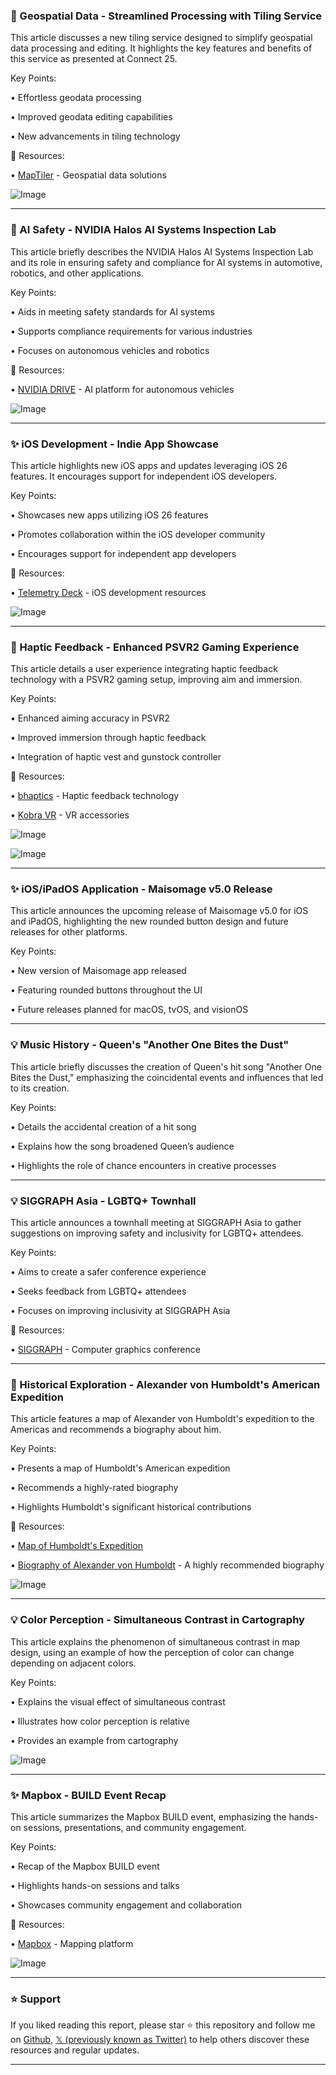 ### 🚀 Geospatial Data - Streamlined Processing with Tiling Service

This article discusses a new tiling service designed to simplify geospatial data processing and editing.  It highlights the key features and benefits of this service as presented at Connect 25.

Key Points:

• Effortless geodata processing


• Improved geodata editing capabilities


• New advancements in tiling technology


🔗 Resources:

• [MapTiler](https://x.com/MapTiler) - Geospatial data solutions


![Image](https://pbs.twimg.com/media/G05xOESWYAMmCnZ?format=jpg&name=small)


---

### 🤖 AI Safety - NVIDIA Halos AI Systems Inspection Lab

This article briefly describes the NVIDIA Halos AI Systems Inspection Lab and its role in ensuring safety and compliance for AI systems in automotive, robotics, and other applications.

Key Points:

• Aids in meeting safety standards for AI systems


• Supports compliance requirements for various industries


• Focuses on autonomous vehicles and robotics


🔗 Resources:

• [NVIDIA DRIVE](https://x.com/NVIDIADRIVE) - AI platform for autonomous vehicles


![Image](https://pbs.twimg.com/media/G05xK5xW8AArWLi?format=jpg&name=small)


---

### ✨ iOS Development - Indie App Showcase

This article highlights new iOS apps and updates leveraging iOS 26 features. It encourages support for independent iOS developers.

Key Points:

• Showcases new apps utilizing iOS 26 features


• Promotes collaboration within the iOS developer community


• Encourages support for independent app developers


🔗 Resources:

• [Telemetry Deck](https://x.com/Telemetry_Deck) -  iOS development resources


![Image](https://pbs.twimg.com/media/G05wHZcXIAAl0dE?format=jpg&name=small)


---

### 🤖 Haptic Feedback - Enhanced PSVR2 Gaming Experience

This article details a user experience integrating haptic feedback technology with a PSVR2 gaming setup, improving aim and immersion.


Key Points:

• Enhanced aiming accuracy in PSVR2


• Improved immersion through haptic feedback


• Integration of haptic vest and gunstock controller


🔗 Resources:

• [bhaptics](https://x.com/bhaptics) - Haptic feedback technology


• [Kobra VR](https://x.com/Kobra_VR) - VR accessories


![Image](https://pbs.twimg.com/amplify_video_thumb/1966932417995796480/img/jYIYRxPZJXB0nTiD.jpg)

![Image](https://pbs.twimg.com/amplify_video_thumb/1966932417991544832/img/rjcpk9Ucazj_z2b5.jpg)


---

### ✨ iOS/iPadOS Application - Maisomage v5.0 Release

This article announces the upcoming release of Maisomage v5.0 for iOS and iPadOS, highlighting the new rounded button design and future releases for other platforms.


Key Points:

• New version of Maisomage app released


• Featuring rounded buttons throughout the UI


• Future releases planned for macOS, tvOS, and visionOS


---

### 💡 Music History - Queen's "Another One Bites the Dust"

This article briefly discusses the creation of Queen's hit song "Another One Bites the Dust," emphasizing the coincidental events and influences that led to its creation.


Key Points:

• Details the accidental creation of a hit song


• Explains how the song broadened Queen’s audience


• Highlights the role of chance encounters in creative processes



---

### 💡 SIGGRAPH Asia - LGBTQ+ Townhall

This article announces a townhall meeting at SIGGRAPH Asia to gather suggestions on improving safety and inclusivity for LGBTQ+ attendees.


Key Points:

• Aims to create a safer conference experience


• Seeks feedback from LGBTQ+ attendees


• Focuses on improving inclusivity at SIGGRAPH Asia


🔗 Resources:

• [SIGGRAPH](https://x.com/siggraph) - Computer graphics conference


---

### 🤖 Historical Exploration - Alexander von Humboldt's American Expedition

This article features a map of Alexander von Humboldt's expedition to the Americas and recommends a biography about him.


Key Points:

• Presents a map of Humboldt's American expedition


• Recommends a highly-rated biography


• Highlights Humboldt's significant historical contributions


🔗 Resources:

• [Map of Humboldt's Expedition](commons.wikimedia.org/wiki/File%3AMa…)


• [Biography of Alexander von Humboldt](amzn.to/4pkS1NO) -  A highly recommended biography


![Image](https://pbs.twimg.com/media/G0qx7o0WIAAMWmC?format=jpg&name=small)


---

### 💡 Color Perception - Simultaneous Contrast in Cartography

This article explains the phenomenon of simultaneous contrast in map design, using an example of how the perception of color can change depending on adjacent colors.


Key Points:

• Explains the visual effect of simultaneous contrast


• Illustrates how color perception is relative


• Provides an example from cartography


![Image](https://pbs.twimg.com/amplify_video_thumb/1966805863772950528/img/LbF8hn3wNdYcYhTM.jpg)


---

### ✨ Mapbox - BUILD Event Recap

This article summarizes the Mapbox BUILD event, emphasizing the hands-on sessions, presentations, and community engagement.


Key Points:

• Recap of the Mapbox BUILD event


• Highlights hands-on sessions and talks


• Showcases community engagement and collaboration



🔗 Resources:

• [Mapbox](https://x.com/Mapbox) - Mapping platform


![Image](https://pbs.twimg.com/media/G0kfFvDXMAAijDc?format=jpg&name=small)


---

### ⭐️ Support

If you liked reading this report, please star ⭐️ this repository and follow me on [Github](https://github.com/Drix10), [𝕏 (previously known as Twitter)](https://x.com/DRIX_10_) to help others discover these resources and regular updates.

---
